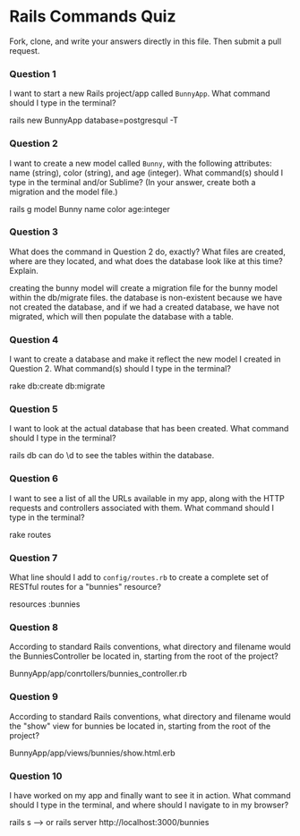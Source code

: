# Rails Commands Quiz

Fork, clone, and write your answers directly in this file. Then submit a pull request.

### Question 1

I want to start a new Rails project/app called `BunnyApp`. What command should I type in the terminal?

rails new BunnyApp database=postgresqul -T

### Question 2

I want to create a new model called `Bunny`, with the following attributes: name (string), color (string), and age (integer). What command(s) should I type in the terminal and/or Sublime? (In your answer, create both a migration and the model file.)

rails g model Bunny name color age:integer

### Question 3

What does the command in Question 2 do, exactly? What files are created, where are they located, and what does the database look like at this time? Explain.

creating the bunny model will create a migration file for the bunny model within the db/migrate files. the database is non-existent because we have not created the database, and if we had a created database, we have not migrated, which will then populate the database with a table.

### Question 4

I want to create a database and make it reflect the new model I created in Question 2. What command(s) should I type in the terminal?

rake db:create db:migrate

### Question 5

I want to look at the actual database that has been created. What command should I type in the terminal?

rails db
can do \d to see the tables within the database.

### Question 6

I want to see a list of all the URLs available in my app, along with the HTTP requests and controllers associated with them. What command should I type in the terminal?

rake routes

### Question 7

What line should I add to `config/routes.rb` to create a complete set of RESTful routes for a "bunnies" resource?

resources :bunnies

### Question 8

According to standard Rails conventions, what directory and filename would the BunniesController be located in, starting from the root of the project?

BunnyApp/app/conrtollers/bunnies_controller.rb

### Question 9

According to standard Rails conventions, what directory and filename would the "show" view for bunnies be located in, starting from the root of the project?

BunnyApp/app/views/bunnies/show.html.erb

### Question 10

I have worked on my app and finally want to see it in action. What command should I type in the terminal, and where should I navigate to in my browser?

rails s --> or rails server
http://localhost:3000/bunnies



